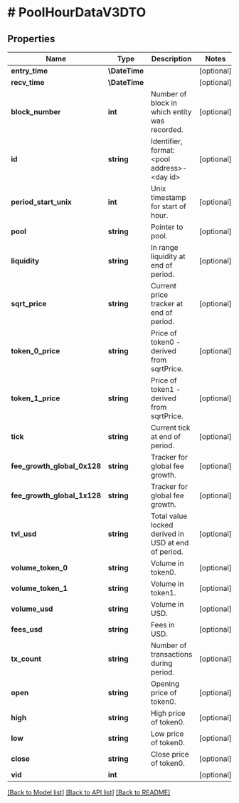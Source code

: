 # # PoolHourDataV3DTO

## Properties

Name | Type | Description | Notes
------------ | ------------- | ------------- | -------------
**entry_time** | **\DateTime** |  | [optional]
**recv_time** | **\DateTime** |  | [optional]
**block_number** | **int** | Number of block in which entity was recorded. | [optional]
**id** | **string** | Identifier, format: &lt;pool address&gt;-&lt;day id&gt; | [optional]
**period_start_unix** | **int** | Unix timestamp for start of hour. | [optional]
**pool** | **string** | Pointer to pool. | [optional]
**liquidity** | **string** | In range liquidity at end of period. | [optional]
**sqrt_price** | **string** | Current price tracker at end of period. | [optional]
**token_0_price** | **string** | Price of token0 - derived from sqrtPrice. | [optional]
**token_1_price** | **string** | Price of token1 - derived from sqrtPrice. | [optional]
**tick** | **string** | Current tick at end of period. | [optional]
**fee_growth_global_0x128** | **string** | Tracker for global fee growth. | [optional]
**fee_growth_global_1x128** | **string** | Tracker for global fee growth. | [optional]
**tvl_usd** | **string** | Total value locked derived in USD at end of period. | [optional]
**volume_token_0** | **string** | Volume in token0. | [optional]
**volume_token_1** | **string** | Volume in token1. | [optional]
**volume_usd** | **string** | Volume in USD. | [optional]
**fees_usd** | **string** | Fees in USD. | [optional]
**tx_count** | **string** | Number of transactions during period. | [optional]
**open** | **string** | Opening price of token0. | [optional]
**high** | **string** | High price of token0. | [optional]
**low** | **string** | Low price of token0. | [optional]
**close** | **string** | Close price of token0. | [optional]
**vid** | **int** |  | [optional]

[[Back to Model list]](../../README.md#models) [[Back to API list]](../../README.md#endpoints) [[Back to README]](../../README.md)
